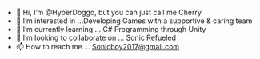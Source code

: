 - 👋 Hi, I’m @HyperDoggo, but you can just call me Cherry
- 👀 I’m interested in ...Developing Games with a supportive & caring team 
- 🌱 I’m currently learning ... C# Programming through Unity 
- 💞️ I’m looking to collaborate on ... Sonic Refueled 
- 📫 How to reach me ... Sonicboy2017@gmail.com

<!---
HyperDoggo/HyperDoggo is a ✨ special ✨ repository because its `README.md` (this file) appears on your GitHub profile.
You can click the Preview link to take a look at your changes.
--->
